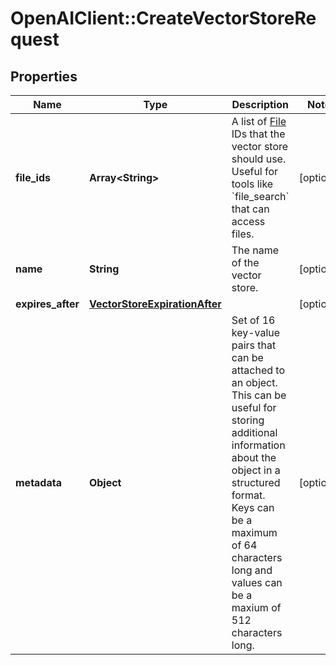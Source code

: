 # OpenAIClient::CreateVectorStoreRequest

## Properties
Name | Type | Description | Notes
------------ | ------------- | ------------- | -------------
**file_ids** | **Array&lt;String&gt;** | A list of [File](/docs/api-reference/files) IDs that the vector store should use. Useful for tools like &#x60;file_search&#x60; that can access files. | [optional] 
**name** | **String** | The name of the vector store. | [optional] 
**expires_after** | [**VectorStoreExpirationAfter**](VectorStoreExpirationAfter.md) |  | [optional] 
**metadata** | **Object** | Set of 16 key-value pairs that can be attached to an object. This can be useful for storing additional information about the object in a structured format. Keys can be a maximum of 64 characters long and values can be a maxium of 512 characters long.  | [optional] 

